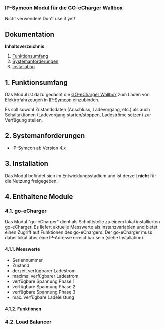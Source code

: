 ### IP-Symcon Modul für die GO-eCharger Wallbox

Nicht verwenden! Don't use it yet!

## Dokumentation

**Inhaltsverzeichnis**

1. [Funktionsumfang](#1-funktionsumfang) 
2. [Systemanforderungen](#2-systemanforderungen)
3. [Installation](#3-installation)

## 1. Funktionsumfang

Das Modul ist dazu gedacht die [GO-eCharger Wallbox](www.go-e.co) zum Laden von Elektrofahrzeugen in [IP-Symcon](www.ip-symcon.de) einzubinden. 

Es soll sowohl Zustandsdaten (Anschluss, Ladevorgang, etc.) als auch Schaltaktionen (Ladevorgang starten/stoppen, Ladeströme setzen) zur Verfügung stellen.

## 2. Systemanforderungen
- IP-Symcon ab Version 4.x

## 3. Installation

Das Modul befindet sich im Entwicklungsstadium und ist derzeit **nicht** für die Nutzung freigegeben.

## 4. Enthaltene Module

### 4.1. go-eCharger

Das Modul "go-eCharger" dient als Schnittstelle zu einem lokal installierten go-eCharger. Es liefert aktuelle Messwerte als Instanzvariablen und bietet einen Zugriff auf Funktionen des go-eChargers. Der go-eCharger muss dabei lokal über eine IP-Adresse erreichbar sein (siehe Installation).

#### 4.1.1. Messwerte
+ Seriennummer
+ Zustand
+ derzeit verfügbarer Ladestrom
+ maximal verfügbarer Ladestrom
+ verfügbare Spannung Phase 1
+ verfügbare Spannung Phase 2
+ verfügbare Spannung Phase 3
+ max. verfügbare Ladeleistung

#### 4.1.2. Funktionen

### 4.2. Load Balancer

